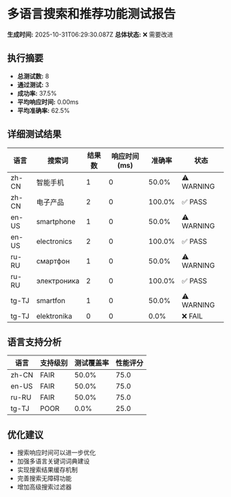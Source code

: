 # 多语言搜索和推荐功能测试报告

**生成时间:** 2025-10-31T06:29:30.087Z
**总体状态:** ❌ 需要改进

## 执行摘要

- **总测试数:** 8
- **通过测试:** 3
- **成功率:** 37.5%
- **平均响应时间:** 0.00ms
- **平均准确率:** 62.5%

## 详细测试结果

| 语言 | 搜索词 | 结果数 | 响应时间(ms) | 准确率 | 状态 |
|------|--------|--------|-------------|--------|------|
| zh-CN | 智能手机 | 1 | 0 | 50.0% | ⚠️ WARNING |
| zh-CN | 电子产品 | 2 | 0 | 100.0% | ✅ PASS |
| en-US | smartphone | 1 | 0 | 50.0% | ⚠️ WARNING |
| en-US | electronics | 2 | 0 | 100.0% | ✅ PASS |
| ru-RU | смартфон | 1 | 0 | 50.0% | ⚠️ WARNING |
| ru-RU | электроника | 2 | 0 | 100.0% | ✅ PASS |
| tg-TJ | smartfon | 1 | 0 | 50.0% | ⚠️ WARNING |
| tg-TJ | elektronika | 0 | 0 | 0.0% | ❌ FAIL |

## 语言支持分析

| 语言 | 支持级别 | 测试覆盖率 | 性能评分 |
|------|----------|------------|----------|
| zh-CN | FAIR | 50.0% | 75.0 |
| en-US | FAIR | 50.0% | 75.0 |
| ru-RU | FAIR | 50.0% | 75.0 |
| tg-TJ | POOR | 0.0% | 25.0 |

## 优化建议

- 搜索响应时间可以进一步优化
- 加强多语言关键词词典建设
- 实现搜索结果缓存机制
- 完善搜索无障碍功能
- 增加高级搜索过滤器
